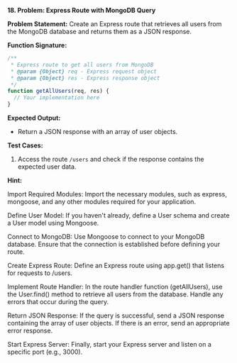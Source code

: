 
**18. Problem: Express Route with MongoDB Query**

**Problem Statement:**
Create an Express route that retrieves all users from the MongoDB database and returns them as a JSON response.

**Function Signature:**
```javascript
/**
 * Express route to get all users from MongoDB
 * @param {Object} req - Express request object
 * @param {Object} res - Express response object
 */
function getAllUsers(req, res) {
  // Your implementation here
}
```

**Expected Output:**
- Return a JSON response with an array of user objects.

**Test Cases:**
1. Access the route `/users` and check if the response contains the expected user data.


**Hint:**

Import Required Modules: Import the necessary modules, such as express, mongoose, and any other modules required for your application.

Define User Model: If you haven't already, define a User schema and create a User model using Mongoose.

Connect to MongoDB: Use Mongoose to connect to your MongoDB database. Ensure that the connection is established before defining your route.

Create Express Route: Define an Express route using app.get() that listens for requests to /users.

Implement Route Handler: In the route handler function (getAllUsers), use the User.find() method to retrieve all users from the database. Handle any errors that occur during the query.

Return JSON Response: If the query is successful, send a JSON response containing the array of user objects. If there is an error, send an appropriate error response.

Start Express Server: Finally, start your Express server and listen on a specific port (e.g., 3000).